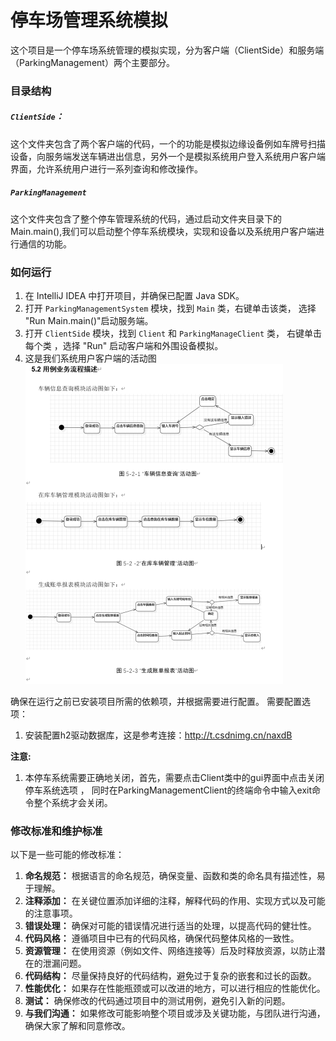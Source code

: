 # 停车场管理系统模拟

这个项目是一个停车场系统管理的模拟实现，分为客户端（ClientSide）和服务端（ParkingManagement）两个主要部分。

### 目录结构

##### `ClientSide`：

这个文件夹包含了两个客户端的代码，一个的功能是模拟边缘设备例如车牌号扫描设备，向服务端发送车辆进出信息，另外一个是模拟系统用户登入系统用户客户端界面，允许系统用户进行一系列查询和修改操作。

##### `ParkingManagement`

这个文件夹包含了整个停车管理系统的代码，通过启动文件夹目录下的Main.main(),我们可以启动整个停车系统模块，实现和设备以及系统用户客户端进行通信的功能。



### 如何运行

1. 在 IntelliJ IDEA 中打开项目，并确保已配置 Java SDK。
2. 打开 `ParkingManagementSystem` 模块，找到 `Main` 类，右键单击该类，
  选择 "Run Main.main()"启动服务端。
3. 打开 `ClientSide` 模块，找到 `Client` 和 `ParkingManageClient` 类，
  右键单击每个类 ，选择 "Run" 启动客户端和外围设备模拟。
4. 这是我们系统用户客户端的活动图<img src="../images/7.png" style="zoom:50%;" />



确保在运行之前已安装项目所需的依赖项，并根据需要进行配置。
需要配置选项：

1. 安装配置h2驱动数据库，这是参考连接：http://t.csdnimg.cn/naxdB

**注意:**

1. 本停车系统需要正确地关闭，首先，需要点击Client类中的gui界面中点击关闭停车系统选项 ，
    同时在ParkingManagementClient的终端命令中输入exit命令整个系统才会关闭。



### 修改标准和维护标准

以下是一些可能的修改标准：

1. **命名规范：** 根据语言的命名规范，确保变量、函数和类的命名具有描述性，易于理解。
2. **注释添加：** 在关键位置添加详细的注释，解释代码的作用、实现方式以及可能的注意事项。
3. **错误处理：** 确保对可能的错误情况进行适当的处理，以提高代码的健壮性。
4. **代码风格：** 遵循项目中已有的代码风格，确保代码整体风格的一致性。
5. **资源管理：** 在使用资源（例如文件、网络连接等）后及时释放资源，以防止潜在的泄漏问题。
6. **代码结构：** 尽量保持良好的代码结构，避免过于复杂的嵌套和过长的函数。
7. **性能优化：** 如果存在性能瓶颈或可以改进的地方，可以进行相应的性能优化。
8. **测试：** 确保修改的代码通过项目中的测试用例，避免引入新的问题。
9. **与我们沟通：** 如果修改可能影响整个项目或涉及关键功能，与团队进行沟通，确保大家了解和同意修改。

